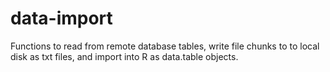 # data-import

Functions to read from remote database tables, write file chunks to to local disk as txt files, and import into R as data.table objects.
